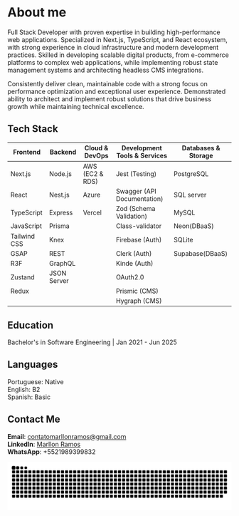   # About me
Full Stack Developer with proven expertise in building high-performance web applications. Specialized in Next.js, TypeScript, and React ecosystem, with strong experience in cloud infrastructure and modern development practices. Skilled in developing scalable digital products, from e-commerce platforms to complex web applications, while implementing robust state management systems and architecting headless CMS integrations.

Consistently deliver clean, maintainable code with a strong focus on performance optimization and exceptional user experience. Demonstrated ability to architect and implement robust solutions that drive business growth while maintaining technical excellence.

##  Tech Stack

| **Frontend** | **Backend** | **Cloud & DevOps** | **Development Tools & Services** | **Databases & Storage** |
|--------------|-------------|-------------------|--------------------------------|----------------------|
| Next.js      | Node.js     | AWS (EC2 & RDS)   | Jest (Testing)                 | PostgreSQL           |
| React        | Nest.js     | Azure             | Swagger (API Documentation)    | SQL server           |
| TypeScript   | Express     | Vercel            | Zod (Schema Validation)        | MySQL                |
| JavaScript   | Prisma      |                   | Class-validator                | Neon(DBaaS)          |
| Tailwind CSS | Knex        |                   | Firebase (Auth)                | SQLite               |
| GSAP         | REST        |                   | Clerk (Auth)                   | Supabase(DBaaS)      |
| R3F          | GraphQL     |                   | Kinde (Auth)                   |                      |
| Zustand      | JSON Server |                   | OAuth2.0                       |                      |
| Redux        |             |                   | Prismic (CMS)                  |                      |
|              |             |                   | Hygraph (CMS)                  |                      |

##  Education
 Bachelor's in Software Engineering | Jan 2021 - Jun 2025


##  Languages
Portuguese: Native  
English: B2  
Spanish: Basic 


##  Contact Me
 **Email**: [contatomarllonramos@gmail.com](mailto:contatomarllonramos@gmail.com)  
 **LinkedIn**: [Marllon Ramos](https://www.linkedin.com/in/marllonramos/)  
 **WhatsApp**: +5521989399832





<picture>
  <source
    media="(prefers-color-scheme: dark)"
    srcset="https://raw.githubusercontent.com/platane/snk/output/github-contribution-grid-snake-dark.svg"
  />
  <source
    media="(prefers-color-scheme: light)"
    srcset="https://raw.githubusercontent.com/platane/snk/output/github-contribution-grid-snake.svg"
  />
  <img
    alt="github contribution grid snake animation"
    src="https://raw.githubusercontent.com/platane/snk/output/github-contribution-grid-snake.svg"
  />
</picture>


